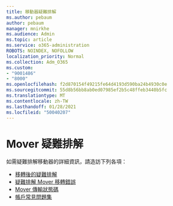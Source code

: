 ```yaml
---
title: 移動器疑難排解
ms.author: pebaum
author: pebaum
manager: mnirkhe
ms.audience: Admin
ms.topic: article
ms.service: o365-administration
ROBOTS: NOINDEX, NOFOLLOW
localization_priority: Normal
ms.collection: Adm_O365
ms.custom:
- "9001486"
- "8000"
ms.openlocfilehash: f2d870154f49215fe64d4193d590ba24b4930c0e
ms.sourcegitcommit: 55d8b56bb8ab0ed07985ef2b5c48ffeb3440b5fc
ms.translationtype: MT
ms.contentlocale: zh-TW
ms.lasthandoff: 01/28/2021
ms.locfileid: "50040207"
---
```

# <a name="mover-troubleshooting"></a>Mover 疑難排解

如需疑難排解移動器的詳細資訊，請造訪下列各項：

- [移轉後的疑難排解](https://docs.microsoft.com/sharepointmigration/mover-post-migration-troubleshooting)  
- [疑難排解 Mover 移轉錯誤](https://docs.microsoft.com/sharepointmigration/mover-error-faq)  
- [Mover 傳輸狀態碼](https://docs.microsoft.com/sharepointmigration/mover-transfer-status-codes)
- [帳戶常見問題集](https://docs.microsoft.com/sharepointmigration/mover-account-faq)

